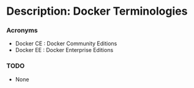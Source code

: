 # Description: Docker Terminologies

### Acronyms
* Docker CE     : Docker Community Editions
* Docker EE     : Docker Enterprise Editions

### TODO
* None
